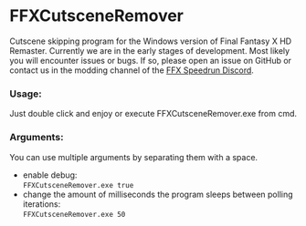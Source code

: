 # FFXCutsceneRemover
Cutscene skipping program for the Windows version of Final Fantasy X HD Remaster.
Currently we are in the early stages of development. Most likely you will encounter issues or bugs. If so, please open an issue on GitHub or contact us in the modding channel of the [FFX Speedrun Discord](https://discord.gg/X3qXHWG).

### Usage:
Just double click and enjoy or execute FFXCutsceneRemover.exe from cmd.

### Arguments:
You can use multiple arguments by separating them with a space.
- enable debug:  
`FFXCutsceneRemover.exe true`
- change the amount of milliseconds the program sleeps between polling iterations:  
`FFXCutsceneRemover.exe 50`
